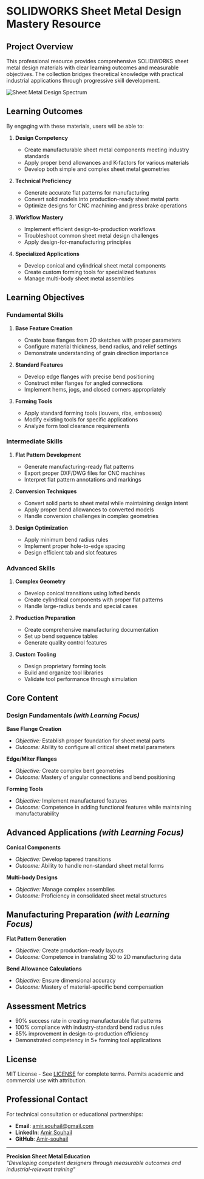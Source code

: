 # **SOLIDWORKS Sheet Metal Design Mastery Resource**

## **Project Overview**
This professional resource provides comprehensive SOLIDWORKS sheet metal design materials with clear learning outcomes and measurable objectives. The collection bridges theoretical knowledge with practical industrial applications through progressive skill development.

![Sheet Metal Design Spectrum](https://via.placeholder.com/800x400?text=From+Basic+to+Advanced+Sheet+Metal)

## **Learning Outcomes**
By engaging with these materials, users will be able to:

1. **Design Competency**
   - Create manufacturable sheet metal components meeting industry standards
   - Apply proper bend allowances and K-factors for various materials
   - Develop both simple and complex sheet metal geometries

2. **Technical Proficiency**
   - Generate accurate flat patterns for manufacturing
   - Convert solid models into production-ready sheet metal parts
   - Optimize designs for CNC machining and press brake operations

3. **Workflow Mastery**
   - Implement efficient design-to-production workflows
   - Troubleshoot common sheet metal design challenges
   - Apply design-for-manufacturing principles

4. **Specialized Applications**
   - Develop conical and cylindrical sheet metal components
   - Create custom forming tools for specialized features
   - Manage multi-body sheet metal assemblies

## **Learning Objectives**

### **Fundamental Skills**
1. **Base Feature Creation**
   - Create base flanges from 2D sketches with proper parameters
   - Configure material thickness, bend radius, and relief settings
   - Demonstrate understanding of grain direction importance

2. **Standard Features**
   - Develop edge flanges with precise bend positioning
   - Construct miter flanges for angled connections
   - Implement hems, jogs, and closed corners appropriately

3. **Forming Tools**
   - Apply standard forming tools (louvers, ribs, embosses)
   - Modify existing tools for specific applications
   - Analyze form tool clearance requirements

### **Intermediate Skills**
1. **Flat Pattern Development**
   - Generate manufacturing-ready flat patterns
   - Export proper DXF/DWG files for CNC machines
   - Interpret flat pattern annotations and markings

2. **Conversion Techniques**
   - Convert solid parts to sheet metal while maintaining design intent
   - Apply proper bend allowances to converted models
   - Handle conversion challenges in complex geometries

3. **Design Optimization**
   - Apply minimum bend radius rules
   - Implement proper hole-to-edge spacing
   - Design efficient tab and slot features

### **Advanced Skills**
1. **Complex Geometry**
   - Develop conical transitions using lofted bends
   - Create cylindrical components with proper flat patterns
   - Handle large-radius bends and special cases

2. **Production Preparation**
   - Create comprehensive manufacturing documentation
   - Set up bend sequence tables
   - Generate quality control features

3. **Custom Tooling**
   - Design proprietary forming tools
   - Build and organize tool libraries
   - Validate tool performance through simulation

## **Core Content**

### **Design Fundamentals** *(with Learning Focus)*
**Base Flange Creation**  
- *Objective:* Establish proper foundation for sheet metal parts  
- *Outcome:* Ability to configure all critical sheet metal parameters  

**Edge/Miter Flanges**  
- *Objective:* Create complex bent geometries  
- *Outcome:* Mastery of angular connections and bend positioning  

**Forming Tools**  
- *Objective:* Implement manufactured features  
- *Outcome:* Competence in adding functional features while maintaining manufacturability  

## **Advanced Applications** *(with Learning Focus)*
**Conical Components**  
- *Objective:* Develop tapered transitions  
- *Outcome:* Ability to handle non-standard sheet metal forms  

**Multi-body Designs**  
- *Objective:* Manage complex assemblies  
- *Outcome:* Proficiency in consolidated sheet metal structures  

## **Manufacturing Preparation** *(with Learning Focus)*
**Flat Pattern Generation**  
- *Objective:* Create production-ready layouts  
- *Outcome:* Competence in translating 3D to 2D manufacturing data  

**Bend Allowance Calculations**  
- *Objective:* Ensure dimensional accuracy  
- *Outcome:* Mastery of material-specific bend compensation  

## **Assessment Metrics**
- 90% success rate in creating manufacturable flat patterns
- 100% compliance with industry-standard bend radius rules
- 85% improvement in design-to-production efficiency
- Demonstrated competency in 5+ forming tool applications

## **License**
MIT License - See [LICENSE](LICENSE) for complete terms. Permits academic and commercial use with attribution.

## **Professional Contact**
For technical consultation or educational partnerships:

- **Email**: [amir.souhail@gmail.com](mailto:amir.souhail@gmail.com)  
- **LinkedIn**: [Amir Souhail](https://www.linkedin.com/in/amir-souhail-3b939069/)  
- **GitHub**: [Amir-souhail](https://github.com/Amir-souhail)  

---

**Precision Sheet Metal Education**  
*"Developing competent designers through measurable outcomes and industrial-relevant training"*
